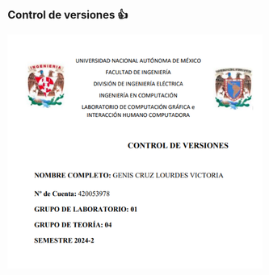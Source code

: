 ## Control de versiones :+1:
![Portada](https://github.com/vick-genis/Control-de-versiones/blob/main/Captura%20de%20pantalla%202024-02-23%20223623.png)

